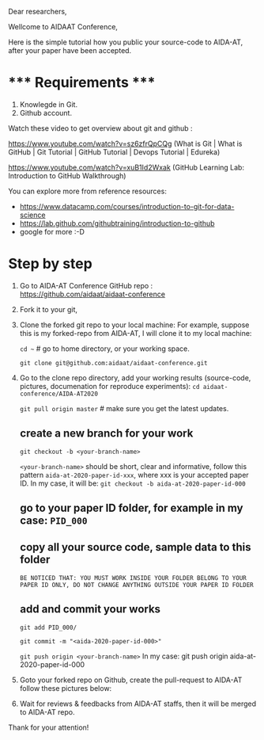 Dear researchers,

Wellcome to AIDAAT Conference,

Here is the simple tutorial how you public your source-code to AIDA-AT, after your paper have been accepted.

# *** Requirements ***

1. Knowlegde in Git.
2. Github account. 

Watch these video to get overview about git and github : 

https://www.youtube.com/watch?v=sz6zfrQpCQg (What is Git | What is GitHub | Git Tutorial | GitHub Tutorial | Devops Tutorial | Edureka)

https://www.youtube.com/watch?v=xuB1Id2Wxak (GitHub Learning Lab: Introduction to GitHub Walkthrough)

You can explore more from reference resources:
- https://www.datacamp.com/courses/introduction-to-git-for-data-science
- https://lab.github.com/githubtraining/introduction-to-github
- google for more :-D


# Step by step

1. Go to AIDA-AT Conference GitHub repo : https://github.com/aidaat/aidaat-conference

2. Fork it to your git,


3. Clone the forked git repo to your local machine:
    For example, suppose this is my forked-repo from AIDA-AT, I will clone it to my local machine:
    
    ``` cd ~ ```  # go to home directory, or your working space.
    
    ``` git clone git@github.com:aidaat/aidaat-conference.git ```
    
4. Go to the clone repo directory, add your working results (source-code, pictures, documenation for reproduce experiments):
    ``` cd aidaat-conference/AIDA-AT2020 ```
    
    ``` git pull origin master ``` # make sure you get the latest updates.
    
    ## create a new branch for your work
    
    ``` git checkout -b <your-branch-name> ```
    
    `<your-branch-name>` should be short, clear and informative, follow this pattern `aida-at-2020-paper-id-xxx`, where xxx is your accepted paper ID.
    In my case, it will be: ``` git checkout -b aida-at-2020-paper-id-000 ```
    
    ## go to your paper ID folder, for example in my case: `PID_000`
    
    ## copy all your source code, sample data to this folder
    
    `BE NOTICED THAT: YOU MUST WORK INSIDE YOUR FOLDER BELONG TO YOUR PAPER ID ONLY, DO NOT CHANGE ANYTHING OUTSIDE YOUR PAPER ID FOLDER`
    
    ## add and commit your works
    
    ``` git add PID_000/ ```
    
    ``` git commit -m "<aida-2020-paper-id-000>" ```
    
    ``` git push origin <your-branch-name> ```
    In my case: git push origin aida-at-2020-paper-id-000
    
5. Goto your forked repo on Github, create the pull-request to AIDA-AT follow these pictures below:
    
    <picture>
    
    <picture>
    
6. Wait for reviews & feedbacks from AIDA-AT staffs, then it will be merged to AIDA-AT repo.

Thank for your attention!

    
    
    
